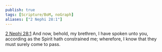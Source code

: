 ```yaml
---
publish: true
tags: [Scripture/BoM, noGraph]
aliases: ["2 Nephi 28:1"]
---
```

[2 Nephi 28:1](https://churchofjesuschrist.org/study/scriptures/bofm/2-ne/28?lang=eng&id=p1#p1) And now, behold, my brethren, I have spoken unto you, according as the Spirit hath constrained me; wherefore, I know that they must surely come to pass.
